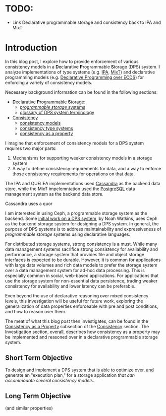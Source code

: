 # TODO:
* Link Declarative programmable storage and consistency back to IPA and
  MixT

# Introduction
In this blog post, I explore how to provide enforcement of various consistency models in a
**D**eclarative **P**rogrammable **S**torage (DPS) system. I analyze implementations of type
systems (e.g. [IPA][ipa-paper], [MixT][mixt-paper]) and declarative programming models (e.g.
[Declarative Programming over ECDS][quelea-paper]) for enforcing a variety of consistency models.

Necessary background information can be found in the following sections:
* [**D**eclarative **P**rogrammable **S**torage](declarative-programmable-storage/index.md):
    * [*programmable storage* systems](declarative-programmable-storage/programmable-storage.md)
    * [glossary of DPS system terminology](declarative-programmable-storage/glossary.md)
* [Consistency](consistency/index.md)
    * [consistency models](consistency/consistency-models.md)
    * [consistency type systems](consistency/consistency-type-systems.md)
    * [consistency as a property](consistency/consistency-as-a-property.md)

I imagine that enforcement of consistency models for a DPS system requires two major parts:
1. Mechanisms for supporting weaker consistency models in a storage system
2. A way to define consistency requirements for data, and a way to enforce those consistency
   requirements for operations on that data.

The IPA and QUELEA implementations used [Cassandra][cassandra-datastore] as the backend data store,
while the MixT impelemntation used the [PostgreSQL][postgres-dbms] data management system as the
backend data store. 

<!--TODO-->
Cassandra uses a quor

I am interested in using Ceph, a programmable storage system as
the backend. Some [initial work on a DPS system][noah-dissertation], by Noah Watkins, uses Ceph as
the backend storage system for designing a DPS system. In general, the purpose of DPS systems is to
address maintainability and expressiveness of *programmable storage* systems using declarative
languages.

For distributed storage systems, strong consistency is a must. While many data management systems
sacrifice strong consistency for availability and performance, a storage system that provides file
and object storage interfaces is expected to be durable. However, it is common for applications
with large data volumes and rich data models to prefer the storage system over a data management
system for ad-hoc data processing. This is especially common in social, web-based applications. For
applications that use the storage system for non-essential data persistence, trading weaker
consistency for availability and lower latency can be preferable.

Even beyond the use of declarative reasoning over mixed consistency levels,
this investigation will be useful for future work, exploring the generalization
of data properties enforceable with pre and post conditions, and how to reason
over them.

The meat of what this blog post then investigates, can be found in the
[Consistency as a Property](consistency/consistency-property.md)
subsection of the [Consistency](consistency/intro.md) section. The
Investigation section, overall, describes how consistency as a property may be
implemented and reasoned over in a declarative programmable storage system.

## Short Term Objective
To design and implement a DPS system that is able to optimize over, and generate an "execution
plan," for a storage application *that can accommodate several consistency models*.

## Long Term Objective
 (and similar
properties) 

[ipa-paper]: https://homes.cs.washington.edu/~luisceze/publications/ipa-socc16.pdf
[mixt-paper]: http://www.cs.cornell.edu/andru/papers/mixt/mixt.pdf
[quelea-paper]: http://kcsrk.info/papers/quelea_pldi15.pdf
[noah-dissertation]: https://cloudfront.escholarship.org/dist/prd/content/qt72n6c5kq/qt72n6c5kq.pdf?t=pcfodf

[cassandra-datastore]: http://cassandra.apache.org/
[postgres-dbms]: https://www.postgresql.org/docs/9.4/release-9-4.html

[hacky-comment-1]: reason_about_consistency_from_a_dataflow_perspective.
